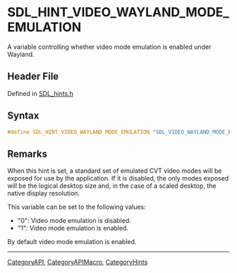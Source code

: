 # SDL_HINT_VIDEO_WAYLAND_MODE_EMULATION

A variable controlling whether video mode emulation is enabled under Wayland.

## Header File

Defined in [SDL_hints.h](https://github.com/libsdl-org/SDL/blob/SDL2/include/SDL_hints.h)

## Syntax

```c
#define SDL_HINT_VIDEO_WAYLAND_MODE_EMULATION "SDL_VIDEO_WAYLAND_MODE_EMULATION"
```

## Remarks

When this hint is set, a standard set of emulated CVT video modes will be
exposed for use by the application. If it is disabled, the only modes
exposed will be the logical desktop size and, in the case of a scaled
desktop, the native display resolution.

This variable can be set to the following values:

- "0": Video mode emulation is disabled.
- "1": Video mode emulation is enabled.

By default video mode emulation is enabled.





----
[CategoryAPI](CategoryAPI), [CategoryAPIMacro](CategoryAPIMacro), [CategoryHints](CategoryHints)


